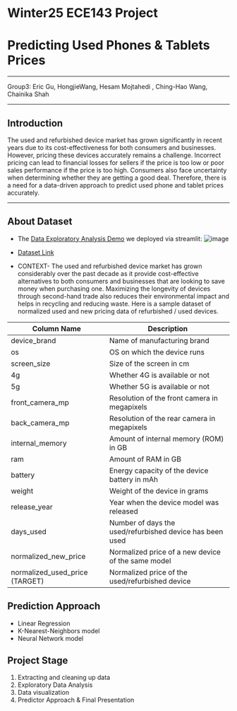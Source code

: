 # Winter25 ECE143 Project
# Predicting Used Phones & Tablets Prices
***
Group3:
Eric Gu, HongjieWang, Hesam Mojtahedi , Ching-Hao Wang, Chainika Shah
***
## Introduction

The used and refurbished device market has grown significantly in recent years due to its cost-effectiveness for both consumers and businesses. However, pricing these devices accurately remains a challenge. Incorrect pricing can lead to financial losses for sellers if the price is too low or poor sales performance if the price is too high. Consumers also face uncertainty when determining whether they are getting a good deal. Therefore, there is a need for a data-driven approach to predict used phone and tablet prices accurately.

***
## About Dataset 
- The [Data Exploratory Analysis Demo](https://wi25-ece143-team3.streamlit.app/) we deployed via streamlit:
  ![image](https://github.com/user-attachments/assets/624d6d1a-e1e5-46c9-80ec-7e89d34e36ce)

- [Dataset Link](https://www.kaggle.com/datasets/ahsan81/used-handheld-device-data/data)
- CONTEXT- The used and refurbished device market has grown considerably over the past decade as it provide cost-effective alternatives to both consumers and businesses that are looking to save money when purchasing one. Maximizing the longevity of devices through second-hand trade also reduces their environmental impact and helps in recycling and reducing waste. Here is a sample dataset of normalized used and new pricing data of refurbished / used devices.

| Column Name            | Description                                           |
|------------------------|-------------------------------------------------------|
| device_brand          | Name of manufacturing brand                           |
| os                   | OS on which the device runs                            |
| screen_size          | Size of the screen in cm                               |
| 4g                   | Whether 4G is available or not                         |
| 5g                   | Whether 5G is available or not                         |
| front_camera_mp      | Resolution of the front camera in megapixels          |
| back_camera_mp       | Resolution of the rear camera in megapixels           |
| internal_memory      | Amount of internal memory (ROM) in GB                 |
| ram                 | Amount of RAM in GB                                    |
| battery             | Energy capacity of the device battery in mAh          |
| weight              | Weight of the device in grams                          |
| release_year        | Year when the device model was released                |
| days_used           | Number of days the used/refurbished device has been used |
| normalized_new_price | Normalized price of a new device of the same model     |
| normalized_used_price (TARGET) | Normalized price of the used/refurbished device |

## Prediction Approach
- Linear Regression
- K-Nearest-Neighbors model
- Neural Network model

## Project Stage
1. Extracting and cleaning up data
2. Exploratory Data Analysis
3. Data visualization 
4. Predictor Approach & Final Presentation
